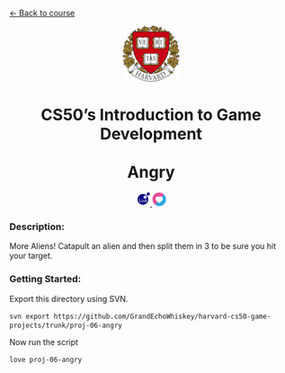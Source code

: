 [<- Back to course](../README.md)

<p align="center"><a href="https://cs50.harvard.edu/games/2018">
  <img src="https://github.com/GrandEchoWhiskey/grandechowhiskey/blob/main/icons/course/harvard100.png" /><br>
</a></p>
<h1 align="center">CS50’s Introduction to Game Development<br><br>Angry</h1>

<p align="center"><a href="#">
  <img src="https://github.com/GrandEchoWhiskey/grandechowhiskey/blob/main/icons/programming/lua.png" />
  <img src="https://github.com/GrandEchoWhiskey/grandechowhiskey/blob/main/icons/programming/love.png" />
</a></p>

### Description:
More Aliens! Catapult an alien and then split them in 3 to be sure you hit your target.

### Getting Started:
Export this directory using SVN.
```
svn export https://github.com/GrandEchoWhiskey/harvard-cs50-game-projects/trunk/proj-06-angry
```
Now run the script
```
love proj-06-angry
```
